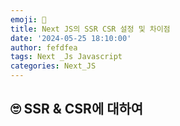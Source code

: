 ```yaml
---
emoji: 🎯
title: Next JS의 SSR CSR 설정 및 차이점
date: '2024-05-25 18:10:00'
author: fefdfea
tags: Next _Js Javascript
categories: Next_JS
---
```


## 🙄 SSR & CSR에 대하여
